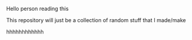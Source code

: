 Hello person reading this

This repository will just be a collection of random stuff that I made/make

hhhhhhhhhhhh
